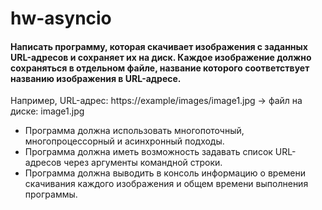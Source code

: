 # hw-asyncio
#### Написать программу, которая скачивает изображения с заданных URL-адресов и сохраняет их на диск. Каждое изображение должно сохраняться в отдельном файле, название которого соответствует названию изображения в URL-адресе.

Например, URL-адрес: https://example/images/image1.jpg -> файл на диске: image1.jpg 
* Программа должна использовать многопоточный, многопроцессорный и асинхронный подходы.
* Программа должна иметь возможность задавать список URL-адресов через аргументы командной строки.
* Программа должна выводить в консоль информацию о времени скачивания каждого изображения и общем
  времени выполнения программы.